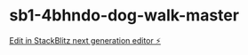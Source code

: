 # sb1-4bhndo-dog-walk-master

[Edit in StackBlitz next generation editor ⚡️](https://stackblitz.com/~/github.com/toniodz/sb1-4bhndo-dog-walk-master)